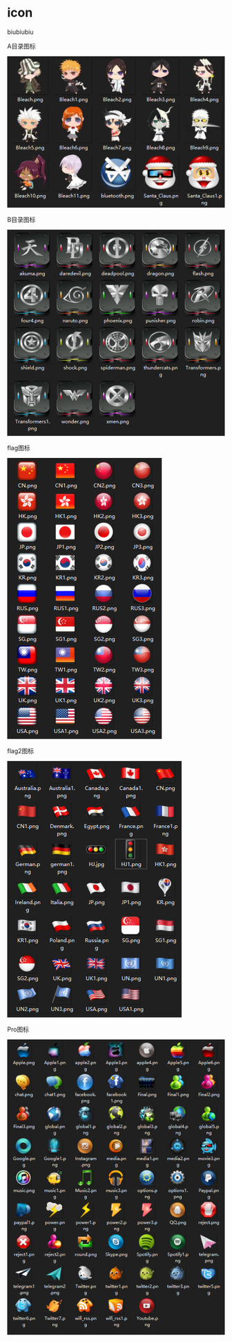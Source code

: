 # icon
 biubiubiu
 
A目录图标

![image](https://raw.githubusercontent.com/yixmlh90/icon/m/A/A.png)

B目录图标

![image](https://raw.githubusercontent.com/yixmlh90/icon/m/B/B.png)

flag图标

![image](https://raw.githubusercontent.com/yixmlh90/icon/m/flag/flag.png)

flag2图标

![image](https://raw.githubusercontent.com/yixmlh90/icon/m/flag2/flag2.png)

Pro图标

![image](https://raw.githubusercontent.com/yixmlh90/icon/m/Pro/Pro.png)


